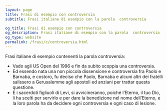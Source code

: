 ```yaml
---
layout: page
title: Frasi di esempio con controversia 
subtitle: Frasi italiane di esempio con la parola  controversia

og_title: Frasi di esempio con controversia 
og_description: Frasi italiane di esempio con la parola  controversia
og_type: website
permalink: /frasi/c/controversia.html
---
```


Frasi italiane di esempio contenenti la parola controversia:


- Vado agli US Open del 1996 e fin da subito scoppia una controversia.
- Ed essendo nata una non piccola dissensione e controversia fra Paolo e Barnaba, e costoro, fu deciso che Paolo, Barnaba e alcuni altri dei fratelli salissero a Gerusalemme agli apostoli ed anziani per trattar questa questione.
- E i sacerdoti figliuoli di Levi, si avvicineranno, poiché l’Eterno, il tuo Dio, li ha scelti per servirlo e per dare la benedizione nel nome dell’Eterno, e la loro parola ha da decidere ogni controversia e ogni caso di lesione.
